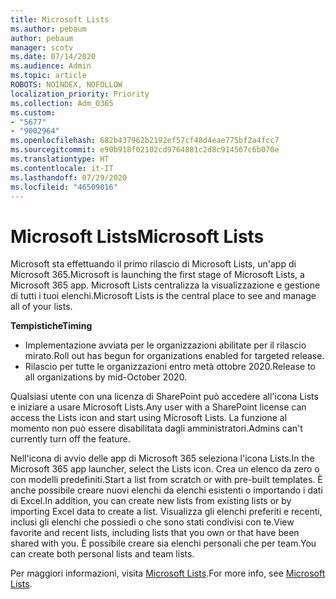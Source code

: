 ```yaml
---
title: Microsoft Lists
ms.author: pebaum
author: pebaum
manager: scotv
ms.date: 07/14/2020
ms.audience: Admin
ms.topic: article
ROBOTS: NOINDEX, NOFOLLOW
localization_priority: Priority
ms.collection: Adm_O365
ms.custom:
- "5677"
- "9002964"
ms.openlocfilehash: 682b437962b2192ef57cf48d4eae775bf2a4fcc7
ms.sourcegitcommit: e90b918f02102cd9764881c2d8c914567c6b070e
ms.translationtype: HT
ms.contentlocale: it-IT
ms.lasthandoff: 07/29/2020
ms.locfileid: "46509016"
---
```

# <a name="microsoft-lists"></a><span data-ttu-id="479d6-102">Microsoft Lists</span><span class="sxs-lookup"><span data-stu-id="479d6-102">Microsoft Lists</span></span>

<span data-ttu-id="479d6-103">Microsoft sta effettuando il primo rilascio di Microsoft Lists, un'app di Microsoft 365.</span><span class="sxs-lookup"><span data-stu-id="479d6-103">Microsoft is launching the first stage of Microsoft Lists, a Microsoft 365 app.</span></span> <span data-ttu-id="479d6-104">Microsoft Lists centralizza la visualizzazione e gestione di tutti i tuoi elenchi.</span><span class="sxs-lookup"><span data-stu-id="479d6-104">Microsoft Lists is the central place to see and manage all of your lists.</span></span>  
  
<span data-ttu-id="479d6-105">**Tempistiche**</span><span class="sxs-lookup"><span data-stu-id="479d6-105">**Timing**</span></span>  

- <span data-ttu-id="479d6-106">Implementazione avviata per le organizzazioni abilitate per il rilascio mirato.</span><span class="sxs-lookup"><span data-stu-id="479d6-106">Roll out has begun for organizations enabled for targeted release.</span></span>
- <span data-ttu-id="479d6-107">Rilascio per tutte le organizzazioni entro metà ottobre 2020.</span><span class="sxs-lookup"><span data-stu-id="479d6-107">Release to all organizations by mid-October 2020.</span></span>

<span data-ttu-id="479d6-108">Qualsiasi utente con una licenza di SharePoint può accedere all'icona Lists e iniziare a usare Microsoft Lists.</span><span class="sxs-lookup"><span data-stu-id="479d6-108">Any user with a SharePoint license can access the Lists icon and start using Microsoft Lists.</span></span> <span data-ttu-id="479d6-109">La funzione al momento non può essere disabilitata dagli amministratori.</span><span class="sxs-lookup"><span data-stu-id="479d6-109">Admins can't currently turn off the feature.</span></span>
 
<span data-ttu-id="479d6-110">Nell'icona di avvio delle app di Microsoft 365 seleziona l'icona Lists.</span><span class="sxs-lookup"><span data-stu-id="479d6-110">In the Microsoft 365 app launcher, select the Lists icon.</span></span> <span data-ttu-id="479d6-111">Crea un elenco da zero o con modelli predefiniti.</span><span class="sxs-lookup"><span data-stu-id="479d6-111">Start a list from scratch or with pre-built templates.</span></span> <span data-ttu-id="479d6-112">È anche possibile creare nuovi elenchi da elenchi esistenti o importando i dati di Excel.</span><span class="sxs-lookup"><span data-stu-id="479d6-112">In addition, you can create new lists from existing lists or by importing Excel data to create a list.</span></span> <span data-ttu-id="479d6-113">Visualizza gli elenchi preferiti e recenti, inclusi gli elenchi che possiedi o che sono stati condivisi con te.</span><span class="sxs-lookup"><span data-stu-id="479d6-113">View favorite and recent lists, including lists that you own or that have been shared with you.</span></span> <span data-ttu-id="479d6-114">È possibile creare sia elenchi personali che per team.</span><span class="sxs-lookup"><span data-stu-id="479d6-114">You can create both personal lists and team lists.</span></span>  

<span data-ttu-id="479d6-115">Per maggiori informazioni, visita [Microsoft Lists](https://aka.ms/microsoftlists).</span><span class="sxs-lookup"><span data-stu-id="479d6-115">For more info, see [Microsoft Lists](https://aka.ms/microsoftlists).</span></span>